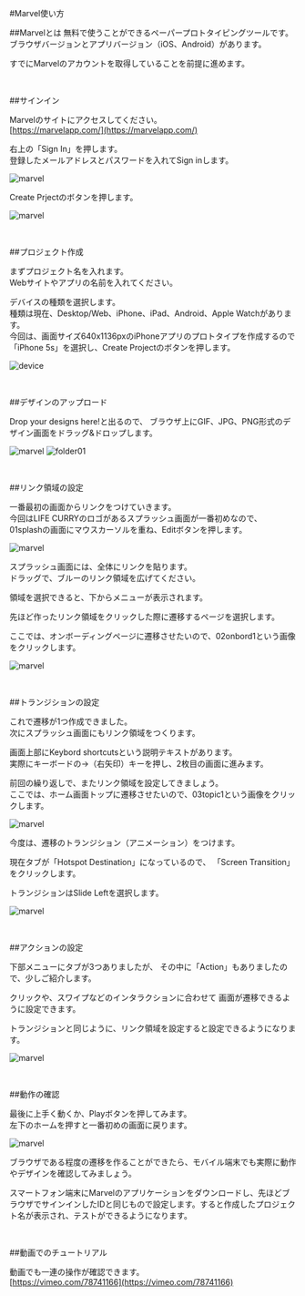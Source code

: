 
#Marvel使い方


##Marvelとは
無料で使うことができるペーパープロトタイピングツールです。  
ブラウザバージョンとアプリバージョン（iOS、Android）があります。

すでにMarvelのアカウントを取得していることを前提に進めます。

&nbsp;
&nbsp;

##サインイン

Marvelのサイトにアクセスしてください。  
[https://marvelapp.com/](https://marvelapp.com/)

右上の「Sign In」を押します。  
登録したメールアドレスとパスワードを入れてSign inします。

![marvel](img/cap-marvelapp.png)

Create Prjectのボタンを押します。

![marvel](img/cap-top.png)

&nbsp;
&nbsp;

##プロジェクト作成

まずプロジェクト名を入れます。  
Webサイトやアプリの名前を入れてください。

デバイスの種類を選択します。  
種類は現在、Desktop/Web、iPhone、iPad、Android、Apple Watchがあります。  
今回は、画面サイズ640x1136pxのiPhoneアプリのプロトタイプを作成するので「iPhone 5s」を選択し、Create Projectのボタンを押します。

![device](img/device.png)

&nbsp;
&nbsp;

##デザインのアップロード

Drop your designs here!と出るので、
ブラウザ上にGIF、JPG、PNG形式のデザイン画面をドラッグ&ドロップします。

![marvel](img/marvel02.png)
![folder01](img/folder01.png)

&nbsp;
&nbsp;

##リンク領域の設定

一番最初の画面からリンクをつけていきます。  
今回はLIFE CURRYのロゴがあるスプラッシュ画面が一番初めなので、
01splashの画面にマウスカーソルを重ね、Editボタンを押します。

![marvel](img/03.png)


スプラッシュ画面には、全体にリンクを貼ります。  
ドラッグで、ブルーのリンク領域を広げてください。

領域を選択できると、下からメニューが表示されます。  

先ほど作ったリンク領域をクリックした際に遷移するページを選択します。

ここでは、オンボーディングページに遷移させたいので、02onbord1という画像をクリックします。

![marvel](img/04.png)

&nbsp;
&nbsp;

##トランジションの設定

これで遷移が1つ作成できました。  
次にスプラッシュ画面にもリンク領域をつくります。

画面上部にKeybord shortcutsという説明テキストがあります。  
実際にキーボードの→（右矢印）キーを押し、2枚目の画面に進みます。

前回の繰り返しで、またリンク領域を設定してきましょう。  
ここでは、ホーム画面トップに遷移させたいので、03topic1という画像をクリックします。

![marvel](img/05.png)

今度は、遷移のトランジション（アニメーション）をつけます。

現在タブが「Hotspot Destination」になっているので、
「Screen Transition」をクリックします。

トランジションはSlide Leftを選択します。

![marvel](img/06.png)

&nbsp;
&nbsp;

##アクションの設定

下部メニューにタブが3つありましたが、
その中に「Action」もありましたので、少しご紹介します。

クリックや、スワイプなどのインタラクションに合わせて
画面が遷移できるように設定できます。

トランジションと同じように、リンク領域を設定すると設定できるようになります。

![marvel](img/07.png)

&nbsp;
&nbsp;

##動作の確認

最後に上手く動くか、Playボタンを押してみます。  
左下のホームを押すと一番初めの画面に戻ります。

![marvel](img/08.png)


ブラウザである程度の遷移を作ることができたら、モバイル端末でも実際に動作やデザインを確認してみましょう。

スマートフォン端末にMarvelのアプリケーションをダウンロードし、先ほどブラウザでサインインしたIDと同じもので設定します。すると作成したプロジェクト名が表示され、テストができるようになります。

&nbsp;
&nbsp;

##動画でのチュートリアル

動画でも一連の操作が確認できます。  
[https://vimeo.com/78741166](https://vimeo.com/78741166)
